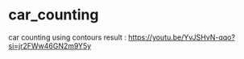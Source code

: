 # car_counting
car counting using contours 
 result :
 https://youtu.be/YvJSHvN-qqo?si=jr2FWw46GN2m9Y5y
